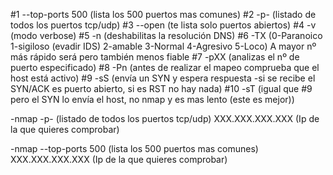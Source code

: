 #1 --top-ports 500 (lista los 500 puertos mas comunes)
#2 -p- (listado de todos los puertos tcp/udp)
#3 --open (te lista solo puertos abiertos)
#4 -v (modo verbose)
#5 -n (deshabilitas la resolución DNS)
#6 -TX (0-Paranoico 1-sigiloso (evadir IDS) 2-amable 3-Normal 4-Agresivo 5-Loco) A mayor nº más rápido será pero también menos fiable
#7 -pXX (analizas el nº de puerto especificado)
#8 -Pn (antes de realizar el mapeo comprueba que el host está activo)
#9 -sS (envía un SYN y espera respuesta -si se recibe el SYN/ACK es puerto abierto, si es RST no hay nada)
#10 -sT (igual que #9 pero el SYN lo envía el host, no nmap y es mas lento (este es mejor))

-nmap -p- (listado de todos los puertos tcp/udp) XXX.XXX.XXX.XXX (Ip de la que quieres comprobar)

-nmap --top-ports 500 (lista los 500 puertos mas comunes) XXX.XXX.XXX.XXX (Ip de la que quieres comprobar)

